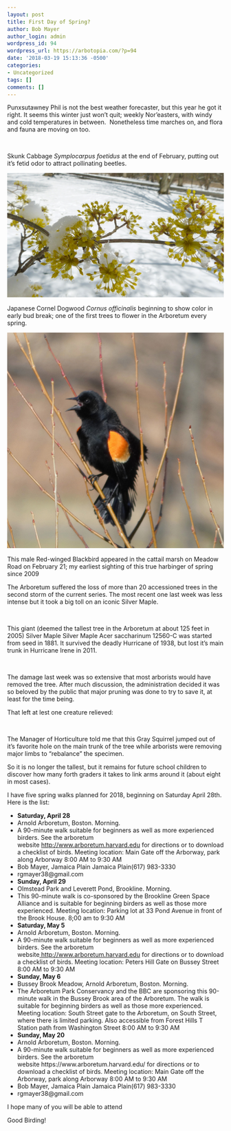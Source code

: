 ```yaml
---
layout: post
title: First Day of Spring?
author: Bob Mayer
author_login: admin
wordpress_id: 94
wordpress_url: https://arbotopia.com/?p=94
date: '2018-03-19 15:13:36 -0500'
categories:
- Uncategorized
tags: []
comments: []
---
```


<p>Punxsutawney Phil is&nbsp;not the best&nbsp;weather forecaster, but this year he got it right. It seems this winter just won&rsquo;t quit; weekly Nor&rsquo;easters, with windy and cold temperatures in between.&nbsp; Nonetheless time marches on, and flora and fauna are moving on too.</p>


<p><!-- wp:image {"id":227} --></p>
 <img src="/images/2018/11/P1010610.jpg" alt="" class="wp-image-227"/>


<p>Skunk Cabbage&nbsp;<em>Symplocarpus foetidus</em>&nbsp;at the end of February, putting out it&rsquo;s fetid odor to attract pollinating beetles.</p>


<p><!-- wp:image {"id":228} --></p>
 <img src="/images/2018/11/P1120215.jpg" alt="" class="wp-image-228"/>


<p>Japanese Cornel Dogwood&nbsp;<em>Cornus officinalis</em>&nbsp;beginning to show color in early bud break; one of the first trees to flower in the Arboretum every spring.</p>


<p><!-- wp:image {"id":229} --></p>
 <img src="/images/2018/11/P1010595.jpg" alt="" class="wp-image-229"/>


<p>This male Red-winged Blackbird appeared in the cattail marsh on Meadow Road on February 21; my earliest sighting of this true harbinger of spring since 2009</p>


<p>The Arboretum suffered the loss of more than 20 accessioned trees in the second storm of the current series. The most recent one last week was less intense but it took a big toll on an iconic Silver Maple.</p>


<p><!-- wp:image {"id":231} --></p>
 <img src="/images/2018/11/P1010668.jpg" alt="" class="wp-image-231"/>


<p>This giant (deemed the tallest tree in the Arboretum at about 125 feet in 2005) Silver Maple Silver Maple Acer saccharinum 12560-C was started from seed in 1881. It survived the deadly Hurricane of 1938, but lost it&rsquo;s main trunk in Hurricane Irene in 2011.</p>


<p><!-- wp:image {"id":232} --></p>
 <img src="/images/2018/11/P1010657.jpg" alt="" class="wp-image-232"/>


<p>The damage last week was so extensive that most arborists would have removed the tree. After much discussion, the administration decided it was so beloved by the public that major pruning&nbsp;was done to try to save it, at least for the time being.</p>


<p>That left at lest one creature relieved:</p>


<p><!-- wp:image {"id":230} --></p>
 <img src="/images/2018/11/P1010663.jpg" alt="" class="wp-image-230"/>


<p>The Manager of Horticulture told me that this Gray Squirrel jumped out of it&rsquo;s favorite hole on the main trunk of the tree while arborists were removing major limbs to &ldquo;rebalance&rdquo; the specimen.</p>


<p>So it is no longer the tallest, but it remains for future school children to discover how many forth graders it takes to&nbsp;link arms around it (about eight in most cases).</p>


<p>I have&nbsp;five spring walks planned for 2018, beginning on Saturday April 28th. Here is the list:</p>


<p><!-- wp:list --></p>
<ul>
<li><strong>Saturday, April 28</strong></li>
<li>Arnold Arboretum, Boston. Morning.</li>
<li>A 90-minute walk suitable for beginners as well as more experienced birders. See the arboretum website&nbsp;<a href="http://www.arboretum.harvard.edu">http://www.arboretum.harvard.edu</a>&nbsp;for directions or to download a checklist of birds. Meeting location: Main Gate off the Arborway, park along Arborway 8:00 AM to 9:30 AM</li>
<li>Bob Mayer, Jamaica Plain Jamaica Plain(617) 983-3330</li>
<li>rgmayer38@gmail.com</li>
<li><strong>Sunday, April 29</strong></li>
<li>Olmstead Park and Leverett Pond, Brookline. Morning.</li>
<li>This 90-minute walk is co-sponsored by the Brookline Green Space Alliance and is suitable for beginning birders as well as those more experienced. Meeting location: Parking lot at 33 Pond Avenue in front of the Brook House. 8;00 am to 9:30 AM</li>
<li><strong>Saturday, May 5</strong></li>
<li>Arnold Arboretum, Boston. Morning.</li>
<li>A 90-minute walk suitable for beginners as well as more experienced birders. See the arboretum website<a href="https://web.archive.org/web/20180401052920/https://www.arboretum.harvard.edu/">&nbsp;</a><a href="http://www.arboretum.harvard.edu">http://www.arboretum.harvard.edu</a>&nbsp;for directions or to download a checklist of birds. Meeting location: Peters Hill Gate on Bussey Street 8:00 AM to 9:30 AM</li>
<li><strong>Sunday, May 6</strong></li>
<li>Bussey Brook Meadow, Arnold Arboretum, Boston. Morning.</li>
<li>The Arboretum Park Conservancy and the BBC are sponsoring this 90-minute walk in the Bussey Brook area of the Arboretum. The walk is suitable for beginning birders as well as those more experienced. Meeting location: South Street gate to the Arboretum, on South Street, where there is limited parking. Also accessible from Forest Hills T Station path from Washington Street 8:00 AM to 9:30 AM</li>
<li><strong>Sunday, May 20</strong></li>
<li>Arnold Arboretum, Boston. Morning.</li>
<li>A 90-minute walk suitable for beginners as well as more experienced birders. See the arboretum website&nbsp;https://www.arboretum.harvard.edu/&nbsp;for directions or to download a checklist of birds. Meeting location: Main Gate off the Arborway, park along Arborway 8:00 AM to 9:30 AM</li>
<li>Bob Mayer, Jamaica Plain Jamaica Plain(617) 983-3330</li>
<li>rgmayer38@gmail.com</li>
</ul>
<p><!-- /wp:list --></p>


<p>I hope many of you will be able to attend</p>


<p>Good Birding!</p>
